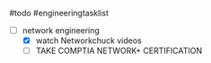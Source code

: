#todo #engineeringtasklist 

- [ ] network engineering
    - [x] watch Networkchuck videos
    - [ ] TAKE COMPTIA NETWORK+ CERTIFICATION